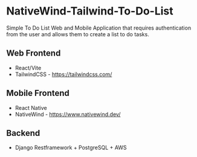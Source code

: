 # NativeWind-Tailwind-To-Do-List

Simple To Do List Web and Mobile Application that requires authentication from the user and allows them to create a list to do tasks.

## Web Frontend

* React/Vite 
* TailwindCSS - https://tailwindcss.com/

## Mobile Frontend

* React Native
* NativeWind - https://www.nativewind.dev/

## Backend

* Django Restframework + PostgreSQL + AWS
